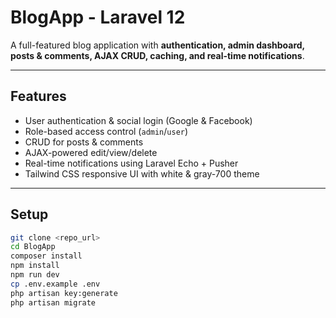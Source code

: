 # BlogApp - Laravel 12

A full-featured blog application with **authentication, admin dashboard, posts & comments, AJAX CRUD, caching, and real-time notifications**.

---

## Features

- User authentication & social login (Google & Facebook)  
- Role-based access control (`admin`/`user`)  
- CRUD for posts & comments  
- AJAX-powered edit/view/delete
- Real-time notifications using Laravel Echo + Pusher  
- Tailwind CSS responsive UI with white & gray-700 theme  

---

## Setup

```bash
git clone <repo_url>
cd BlogApp
composer install
npm install
npm run dev
cp .env.example .env
php artisan key:generate
php artisan migrate
